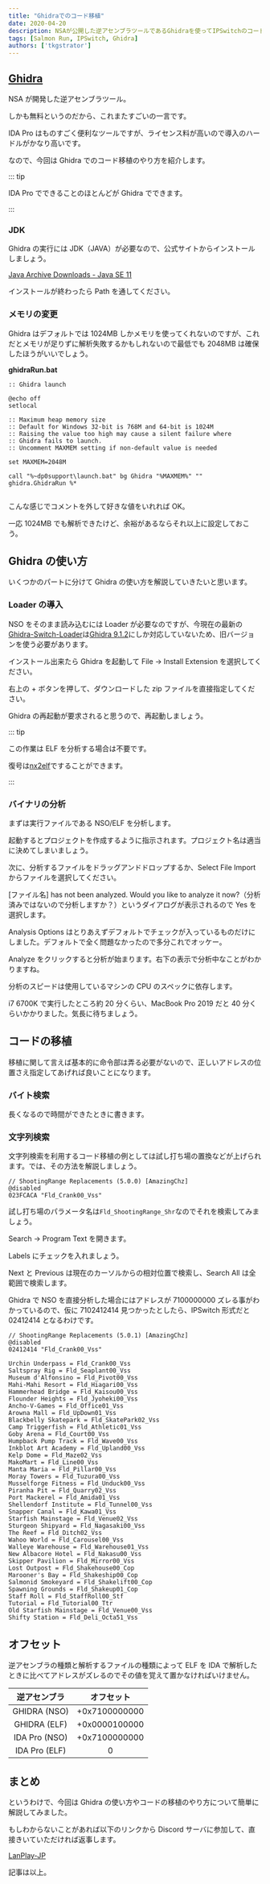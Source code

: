 ```yaml
---
title: "Ghidraでのコード移植"
date: 2020-04-20
description: NSAが公開した逆アセンブラツールであるGhidraを使ってIPSwitchのコードを別バージョンに移植するための手順や注意点について簡単に解説しています
tags: [Salmon Run, IPSwitch, Ghidra]
authors: ['tkgstrator']
---
```


## [Ghidra](https://github.com/NationalSecurityAgency/ghidra)

NSA が開発した逆アセンブラツール。

しかも無料というのだから、これまたすごいの一言です。

IDA Pro はものすごく便利なツールですが、ライセンス料が高いので導入のハードルがかなり高いです。

なので、今回は Ghidra でのコード移植のやり方を紹介します。

::: tip

IDA Pro でできることのほとんどが Ghidra でできます。

:::

### JDK

Ghidra の実行には JDK（JAVA）が必要なので、公式サイトからインストールしましょう。

[Java Archive Downloads - Java SE 11](https://www.oracle.com/java/technologies/javase/jdk11-archive-downloads.html)

インストールが終わったら Path を通してください。

### メモリの変更

Ghidra はデフォルトでは 1024MB しかメモリを使ってくれないのですが、これだとメモリが足りずに解析失敗するかもしれないので最低でも 2048MB は確保したほうがいいでしょう。

**ghidraRun.bat**

```
:: Ghidra launch

@echo off
setlocal

:: Maximum heap memory size
:: Default for Windows 32-bit is 768M and 64-bit is 1024M
:: Raising the value too high may cause a silent failure where
:: Ghidra fails to launch.
:: Uncomment MAXMEM setting if non-default value is needed

set MAXMEM=2048M

call "%~dp0support\launch.bat" bg Ghidra "%MAXMEM%" "" ghidra.GhidraRun %*


```

こんな感じでコメントを外して好きな値をいれれば OK。

一応 1024MB でも解析できたけど、余裕があるならそれ以上に設定しておこう。

## Ghidra の使い方

いくつかのパートに分けて Ghidra の使い方を解説していきたいと思います。

### Loader の導入

NSO をそのまま読み込むには Loader が必要なのですが、今現在の最新の[Ghidra-Switch-Loader](https://github.com/Adubbz/Ghidra-Switch-Loader/releases/tag/1.4.0)は[Ghidra 9.1.2](https://github.com/NationalSecurityAgency/ghidra/releases/tag/Ghidra_9.1.2_build)にしか対応していないため、旧バージョンを使う必要があります。

インストール出来たら Ghidra を起動して File -> Install Extension を選択してください。

右上の + ボタンを押して、ダウンロードした zip ファイルを直接指定してください。

Ghidra の再起動が要求されると思うので、再起動しましょう。

::: tip

この作業は ELF を分析する場合は不要です。

復号は[nx2elf](https://github.com/tkgstrator/nx2elf)ですることができます。

:::

### バイナリの分析

まずは実行ファイルである NSO/ELF を分析します。

起動するとプロジェクトを作成するように指示されます。プロジェクト名は適当に決めてしまいましょう。

次に、分析するファイルをドラッグアンドドロップするか、Select File Import からファイルを選択してください。

[ファイル名] has not been analyzed. Would you like to analyze it now?（分析済みではないので分析しますか？）というダイアログが表示されるので Yes を選択します。

Analysis Options はとりあえずデフォルトでチェックが入っているものだけにしました。デフォルトで全く問題なかったので多分これでオッケー。

Analyze をクリックすると分析が始まります。右下の表示で分析中なことがわかりますね。

分析のスピードは使用しているマシンの CPU のスペックに依存します。

i7 6700K で実行したところ約 20 分くらい、MacBook Pro 2019 だと 40 分くらいかかりました。気長に待ちましょう。

## コードの移植

移植に関して言えば基本的に命令部は弄る必要がないので、正しいアドレスの位置さえ指定してあげれば良いことになります。

### バイト検索

長くなるので時間ができたときに書きます。

### 文字列検索

文字列検索を利用するコード移植の例としては試し打ち場の置換などが上げられます。では、その方法を解説しましょう。

```
// ShootingRange Replacements (5.0.0) [AmazingChz]
@disabled
023FCACA "Fld_Crank00_Vss"
```

試し打ち場のパラメータ名は`Fld_ShootingRange_Shr`なのでそれを検索してみましょう。

Search -> Program Text を開きます。

Labels にチェックを入れましょう。

Next と Previous は現在のカーソルからの相対位置で検索し、Search All は全範囲で検索します。

Ghidra で NSO を直接分析した場合にはアドレスが 7100000000 ズレる事がわかっているので、仮に 7102412414 見つかったとしたら、IPSwitch 形式だと 02412414 となるわけです。

```
// ShootingRange Replacements (5.0.1) [AmazingChz]
@disabled
02412414 "Fld_Crank00_Vss"
```

```
Urchin Underpass = Fld_Crank00_Vss
Saltspray Rig = Fld_Seaplant00_Vss
Museum d'Alfonsino = Fld_Pivot00_Vss
Mahi-Mahi Resort = Fld_Hiagari00_Vss
Hammerhead Bridge = Fld_Kaisou00_Vss
Flounder Heights = Fld_Jyoheki00_Vss
Ancho-V-Games = Fld_Office01_Vss
Arowna Mall = Fld_UpDown01_Vss
Blackbelly Skatepark = Fld_SkatePark02_Vss
Camp Triggerfish = Fld_Athletic01_Vss
Goby Arena = Fld_Court00_Vss
Humpback Pump Track = Fld_Wave00_Vss
Inkblot Art Academy = Fld_Upland00_Vss
Kelp Dome = Fld_Maze02_Vss
MakoMart = Fld_Line00_Vss
Manta Maria = Fld_Pillar00_Vss
Moray Towers = Fld_Tuzura00_Vss
Musselforge Fitness = Fld_Unduck00_Vss
Piranha Pit = Fld_Quarry02_Vss
Port Mackerel = Fld_Amida01_Vss
Shellendorf Institute = Fld_Tunnel00_Vss
Snapper Canal = Fld_Kawa01_Vss
Starfish Mainstage = Fld_Venue02_Vss
Sturgeon Shipyard = Fld_Nagasaki00_Vss
The Reef = Fld_Ditch02_Vss
Wahoo World = Fld_Carousel00_Vss
Walleye Warehouse = Fld_Warehouse01_Vss
New Albacore Hotel = Fld_Nakasu00_Vss
Skipper Pavilion = Fld_Mirror00_Vss
Lost Outpost = Fld_Shakehouse00_Cop
Marooner's Bay = Fld_Shakeship00_Cop
Salmonid Smokeyard = Fld_Shakelift00_Cop
Spawning Grounds = Fld_Shakeup01_Cop
Staff Roll = Fld_StaffRoll00_Stf
Tutorial = Fld_Tutorial00_Ttr
Old Starfish Mainstage = Fld_Venue00_Vss
Shifty Station = Fld_Deli_Octa51_Vss
```

## オフセット

逆アセンブラの種類と解析するファイルの種類によって ELF を IDA で解析したときに比べてアドレスがズレるのでその値を覚えて置かなければいけません。

| 逆アセンブラ  |  オフセット   |
| :-----------: | :-----------: |
| GHIDRA (NSO)  | +0x7100000000 |
| GHIDRA (ELF)  | +0x0000100000 |
| IDA Pro (NSO) | +0x7100000000 |
| IDA Pro (ELF) |       0       |

## まとめ

というわけで、今回は Ghidra の使い方やコードの移植のやり方について簡単に解説してみました。

もしわからないことがあれば以下のリンクから Discord サーバに参加して、直接きいていただければ返事します。

[LanPlay-JP](https://discord.gg/vUVBJFAKvZ)

記事は以上。

